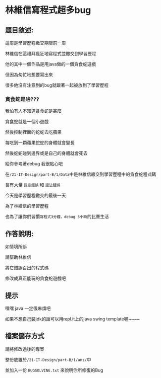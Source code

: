 # 林維信寫程式超多bug
## 題目敘述:
這周是學習歷程繳交期限前一周

林維信在這禮拜瘋狂地寫程式並繳交到學習歷程

他的其中一個作品是用java做的一個貪食蛇遊戲

但因為匆忙地想要寫出來

很多他沒有注意到的bug就跟著一起被放到了學習歷程

### 貪食蛇是啥???

我怕有人不知道貪食蛇是甚麼

貪食蛇就是一個小遊戲

然後控制裡面的蛇蛇去吃蘋果

每吃到一顆蘋果蛇蛇的身體就會變長

然後蛇蛇碰到邊界或是自己的身體就會死去

給你參考著debug 我很貼心吧

在`/21-IT-Design/part-B/1/Data`中是林維信繳交到學習歷程中的貪食蛇程式碼

含有大量 `語意錯誤` 和 `語法錯誤` 

今天是學習歷程繳交的最後一天

為了林維信的學習歷程

也為了讓你們習慣`寫程式3分鐘，debug 3小時`的比賽生活 



## 作答說明:

如情境所訴

請幫助林維信

將它錯誤百出的程式碼 

修改成真正能玩的貪食蛇遊戲吧

## 提示

嘿嘿 java 一定很麻煩吧

如果不想自己裝jdk的話可以用repl.it上的java swing template喔~~~~

## 檔案儲存方式

請將修改過後的專案

整份放置於`/21-IT-Design/part-B/1/ans/`中

並加入一份 `BUGSOLVING.txt` 來說明你所修復的Bug

